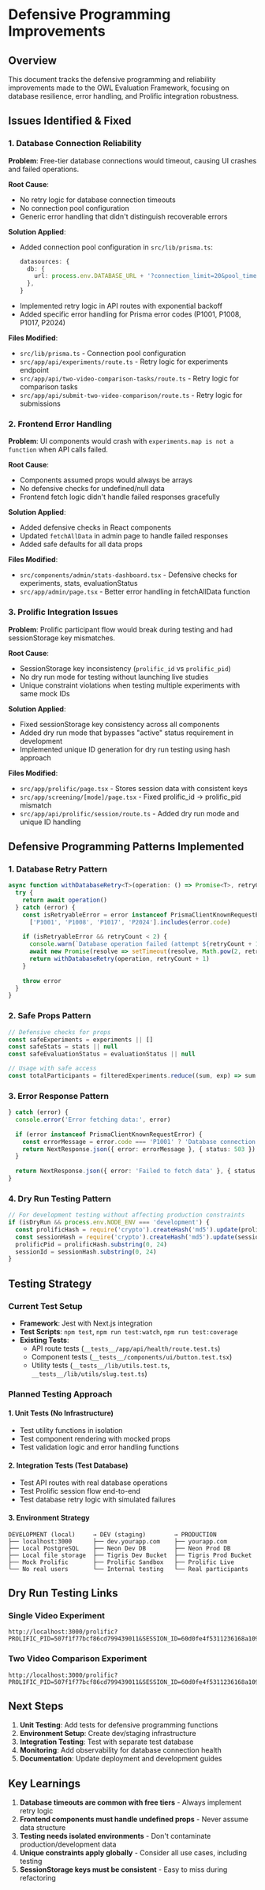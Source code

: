 # Defensive Programming Improvements

## Overview
This document tracks the defensive programming and reliability improvements made to the OWL Evaluation Framework, focusing on database resilience, error handling, and Prolific integration robustness.

## Issues Identified & Fixed

### 1. Database Connection Reliability

**Problem**: Free-tier database connections would timeout, causing UI crashes and failed operations.

**Root Cause**: 
- No retry logic for database connection timeouts
- No connection pool configuration
- Generic error handling that didn't distinguish recoverable errors

**Solution Applied**:
- Added connection pool configuration in `src/lib/prisma.ts`:
  ```typescript
  datasources: {
    db: {
      url: process.env.DATABASE_URL + '?connection_limit=20&pool_timeout=20&connect_timeout=60',
    },
  }
  ```
- Implemented retry logic in API routes with exponential backoff
- Added specific error handling for Prisma error codes (P1001, P1008, P1017, P2024)

**Files Modified**:
- `src/lib/prisma.ts` - Connection pool configuration
- `src/app/api/experiments/route.ts` - Retry logic for experiments endpoint
- `src/app/api/two-video-comparison-tasks/route.ts` - Retry logic for comparison tasks
- `src/app/api/submit-two-video-comparison/route.ts` - Retry logic for submissions

### 2. Frontend Error Handling

**Problem**: UI components would crash with `experiments.map is not a function` when API calls failed.

**Root Cause**:
- Components assumed props would always be arrays
- No defensive checks for undefined/null data
- Frontend fetch logic didn't handle failed responses gracefully

**Solution Applied**:
- Added defensive checks in React components
- Updated `fetchAllData` in admin page to handle failed responses
- Added safe defaults for all data props

**Files Modified**:
- `src/components/admin/stats-dashboard.tsx` - Defensive checks for experiments, stats, evaluationStatus
- `src/app/admin/page.tsx` - Better error handling in fetchAllData function

### 3. Prolific Integration Issues

**Problem**: Prolific participant flow would break during testing and had sessionStorage key mismatches.

**Root Cause**:
- SessionStorage key inconsistency (`prolific_id` vs `prolific_pid`)
- No dry run mode for testing without launching live studies
- Unique constraint violations when testing multiple experiments with same mock IDs

**Solution Applied**:
- Fixed sessionStorage key consistency across all components
- Added dry run mode that bypasses "active" status requirement in development
- Implemented unique ID generation for dry run testing using hash approach

**Files Modified**:
- `src/app/prolific/page.tsx` - Stores session data with consistent keys
- `src/app/screening/[mode]/page.tsx` - Fixed prolific_id → prolific_pid mismatch
- `src/app/api/prolific/session/route.ts` - Added dry run mode and unique ID handling

## Defensive Programming Patterns Implemented

### 1. Database Retry Pattern
```typescript
async function withDatabaseRetry<T>(operation: () => Promise<T>, retryCount = 0): Promise<T> {
  try {
    return await operation()
  } catch (error) {
    const isRetryableError = error instanceof PrismaClientKnownRequestError && 
      ['P1001', 'P1008', 'P1017', 'P2024'].includes(error.code)
    
    if (isRetryableError && retryCount < 2) {
      console.warn(`Database operation failed (attempt ${retryCount + 1}/3). Retrying...`, error.code)
      await new Promise(resolve => setTimeout(resolve, Math.pow(2, retryCount) * 1000))
      return withDatabaseRetry(operation, retryCount + 1)
    }
    
    throw error
  }
}
```

### 2. Safe Props Pattern
```typescript
// Defensive checks for props
const safeExperiments = experiments || []
const safeStats = stats || null
const safeEvaluationStatus = evaluationStatus || null

// Usage with safe access
const totalParticipants = filteredExperiments.reduce((sum, exp) => sum + (exp._count?.participants || 0), 0)
```

### 3. Error Response Pattern
```typescript
} catch (error) {
  console.error('Error fetching data:', error)
  
  if (error instanceof PrismaClientKnownRequestError) {
    const errorMessage = error.code === 'P1001' ? 'Database connection timeout' : 'Database error'
    return NextResponse.json({ error: errorMessage }, { status: 503 })
  }
  
  return NextResponse.json({ error: 'Failed to fetch data' }, { status: 500 })
}
```

### 4. Dry Run Testing Pattern
```typescript
// For development testing without affecting production constraints
if (isDryRun && process.env.NODE_ENV === 'development') {
  const prolificHash = require('crypto').createHash('md5').update(prolificPid + studyId).digest('hex')
  const sessionHash = require('crypto').createHash('md5').update(sessionId + studyId).digest('hex')
  prolificPid = prolificHash.substring(0, 24)
  sessionId = sessionHash.substring(0, 24)
}
```

## Testing Strategy

### Current Test Setup
- **Framework**: Jest with Next.js integration
- **Test Scripts**: `npm test`, `npm run test:watch`, `npm run test:coverage`
- **Existing Tests**: 
  - API route tests (`__tests__/app/api/health/route.test.ts`)
  - Component tests (`__tests__/components/ui/button.test.tsx`)
  - Utility tests (`__tests__/lib/utils.test.ts`, `__tests__/lib/utils/slug.test.ts`)

### Planned Testing Approach

#### 1. Unit Tests (No Infrastructure)
- Test utility functions in isolation
- Test component rendering with mocked props
- Test validation logic and error handling functions

#### 2. Integration Tests (Test Database)
- Test API routes with real database operations
- Test Prolific session flow end-to-end
- Test database retry logic with simulated failures

#### 3. Environment Strategy
```
DEVELOPMENT (local)     → DEV (staging)        → PRODUCTION
├── localhost:3000      ├── dev.yourapp.com    ├── yourapp.com
├── Local PostgreSQL    ├── Neon Dev DB        ├── Neon Prod DB  
├── Local file storage  ├── Tigris Dev Bucket  ├── Tigris Prod Bucket
├── Mock Prolific       ├── Prolific Sandbox   ├── Prolific Live
└── No real users       └── Internal testing   └── Real participants
```

## Dry Run Testing Links

### Single Video Experiment
```
http://localhost:3000/prolific?PROLIFIC_PID=507f1f77bcf86cd799439011&SESSION_ID=60d0fe4f5311236168a109ca&STUDY_ID=6860adb294d8d860ac486d68&experiment_id=cmcfofpge0005xm6i0nsvger8&dry_run=true
```

### Two Video Comparison Experiment  
```
http://localhost:3000/prolific?PROLIFIC_PID=507f1f77bcf86cd799439011&SESSION_ID=60d0fe4f5311236168a109ca&STUDY_ID=6860adbcc3d22010e8107bf0&experiment_id=cmcfoexd60002xm6iv367kq1h&dry_run=true
```

## Next Steps

1. **Unit Testing**: Add tests for defensive programming functions
2. **Environment Setup**: Create dev/staging infrastructure 
3. **Integration Testing**: Test with separate test database
4. **Monitoring**: Add observability for database connection health
5. **Documentation**: Update deployment and development guides

## Key Learnings

1. **Database timeouts are common with free tiers** - Always implement retry logic
2. **Frontend components must handle undefined props** - Never assume data structure
3. **Testing needs isolated environments** - Don't contaminate production/development data
4. **Unique constraints apply globally** - Consider all use cases, including testing
5. **SessionStorage keys must be consistent** - Easy to miss during refactoring